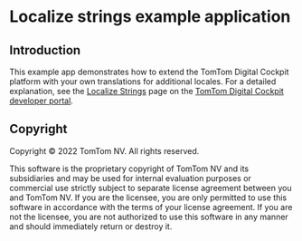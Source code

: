 # Localize strings example application

## Introduction

This example app demonstrates how to extend the TomTom Digital Cockpit platform with your own translations
for additional locales. For a detailed explanation, see the
[Localize Strings](https://developer.tomtom.com/tomtom-digital-cockpit/tutorials/system-features/localization/localize-strings)
page on the
[TomTom Digital Cockpit developer portal](https://developer.tomtom.com/tomtom-digital-cockpit/developers/introduction).

## Copyright

Copyright © 2022 TomTom NV. All rights reserved.

This software is the proprietary copyright of TomTom NV and its subsidiaries and may be
used for internal evaluation purposes or commercial use strictly subject to separate
license agreement between you and TomTom NV. If you are the licensee, you are only permitted
to use this software in accordance with the terms of your license agreement. If you are
not the licensee, you are not authorized to use this software in any manner and should
immediately return or destroy it.
